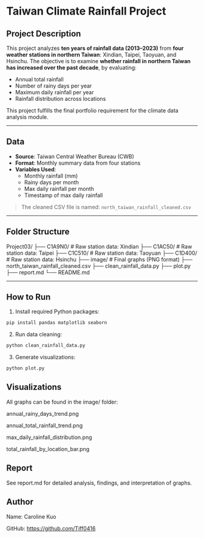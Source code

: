 # Taiwan Climate Rainfall Project

##  Project Description

This project analyzes **ten years of rainfall data (2013–2023)** from **four weather stations in northern Taiwan**: Xindian, Taipei, Taoyuan, and Hsinchu. The objective is to examine **whether rainfall in northern Taiwan has increased over the past decade**, by evaluating:

- Annual total rainfall
- Number of rainy days per year
- Maximum daily rainfall per year
- Rainfall distribution across locations

This project fulfills the final portfolio requirement for the climate data analysis module.

---

## Data

- **Source**: Taiwan Central Weather Bureau (CWB)
- **Format**: Monthly summary data from four stations
- **Variables Used**:
  - Monthly rainfall (mm)
  - Rainy days per month
  - Max daily rainfall per month
  - Timestamp of max daily rainfall

> The cleaned CSV file is named: `north_taiwan_rainfall_cleaned.csv`

---

##  Folder Structure
Project03/
├── C1A9N0/ # Raw station data: Xindian
├── C1AC50/ # Raw station data: Taipei
├── C1C510/ # Raw station data: Taoyuan
├── C1D400/ # Raw station data: Hsinchu
├── image/ # Final graphs (PNG format)
├── north_taiwan_rainfall_cleaned.csv
├── clean_rainfall_data.py
├── plot.py
├── report.md
└── README.md

---

##  How to Run

1. Install required Python packages:
```bash
pip install pandas matplotlib seaborn
```

2. Run data cleaning:
```bash
python clean_rainfall_data.py
```

3. Generate visualizations:
```bash
python plot.py
```

## Visualizations
All graphs can be found in the image/ folder:

annual_rainy_days_trend.png

annual_total_rainfall_trend.png

max_daily_rainfall_distribution.png

total_rainfall_by_location_bar.png

## Report

See report.md for detailed analysis, findings, and interpretation of graphs.

## Author

Name: Caroline Kuo

GitHub: https://github.com/Tiff0416


